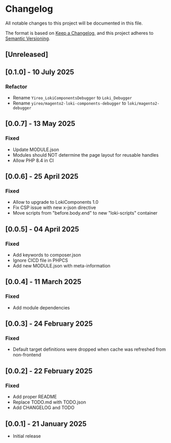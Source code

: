 # Changelog
All notable changes to this project will be documented in this file.

The format is based on [Keep a Changelog](https://keepachangelog.com/en/1.0.0/),
and this project adheres to [Semantic Versioning](https://semver.org/spec/v2.0.0.html).

## [Unreleased]

## [0.1.0] - 10 July 2025
### Refactor
- Rename `Yireo_LokiComponentsDebugger` to `Loki_Debugger`
- Rename `yireo/magento2-loki-components-debugger` to `loki/magento2-debugger`

## [0.0.7] - 13 May 2025
### Fixed
- Update MODULE.json
- Modules should NOT determine the page layout for reusable handles
- Allow PHP 8.4 in CI

## [0.0.6] - 25 April 2025
### Fixed
- Allow to upgrade to LokiComponents 1.0
- Fix CSP issue with new x-json directive
- Move scripts from "before.body.end" to new "loki-scripts" container

## [0.0.5] - 04 April 2025
### Fixed
- Add keywords to composer.json
- Ignore CICD file in PHPCS
- Add new MODULE.json with meta-information

## [0.0.4] - 11 March 2025
### Fixed
- Add module dependencies

## [0.0.3] - 24 February 2025
### Fixed
- Default target definitions were dropped when cache was refreshed from non-frontend

## [0.0.2] - 22 February 2025
### Fixed
-  Add proper README
-  Replace TODO.md with TODO.json
-  Add CHANGELOG and TODO

## [0.0.1] - 21 January 2025
- Initial release
